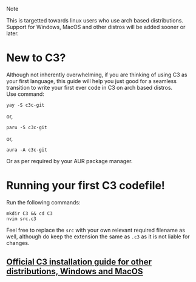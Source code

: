 > [!NOTE]
> This is targetted towards linux users who use arch based distributions.
> Support for Windows, MacOS and other distros will be added sooner or later.

# New to C3?

Although not inherently overwhelming, if you are thinking of using C3 as your first language, this guide will help you just good for a seamless transition to write your first ever code in C3 on arch based distros. <br>
Use command:
```
yay -S c3c-git
```
or,
```
paru -S c3c-git
```
or, 
```
aura -A c3c-git
```
Or as per required by your AUR package manager.

# Running your first C3 codefile!
Run the following commands:

```
mkdir C3 && cd C3
nvim src.c3
```

Feel free to replace the `src` with your own relevant required filename as well, although do keep the extension the same as `.c3` as it is not liable for changes.

## [Official C3 installation guide for other distributions, Windows and MacOS](https://c3-lang.org/getting-started/prebuilt-binaries/#installing-on-windows)
